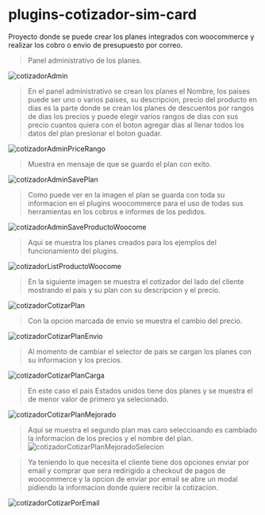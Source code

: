 # plugins-cotizador-sim-card
Proyecto donde se puede crear los planes integrados con woocommerce y realizar los cobro o envio de presupuesto por correo.



>Panel administrativo de los planes.

![cotizadorAdmin](https://user-images.githubusercontent.com/36554510/233823381-12237179-b1c2-4cd3-90a7-74f6de23de97.jpg)



>En el panel administrativo se crean los planes el Nombre, los paises puede ser uno o varios paises, su descripcion, precio del producto en dias es la parte donde se crean los planes de descuentos por rangos de dias los precios y puede elegir varios rangos de dias con sus precio cuantos quiera con el boton agregar dias al llenar todos los datos del plan presionar el boton guadar.

![cotizadorAdminPriceRango](https://user-images.githubusercontent.com/36554510/233823383-779aa44d-bae3-41f1-9e68-5445d6a330df.jpg)



>Muestra en mensaje de que se guardo el plan con exito.

![cotizadorAdminSavePlan](https://user-images.githubusercontent.com/36554510/233823386-365388da-85a1-44f4-916c-1ded958eb5ca.jpg)



>Como puede ver en la imagen el plan se guarda con toda su informacion en el plugins woocommerce para el uso de todas sus herramientas en los cobros e informes de los pedidos.

![cotizadorAdminSaveProductoWoocome](https://user-images.githubusercontent.com/36554510/233823394-e73e7e3d-67ed-4c88-b306-26bab65acea2.jpg)



>Aqui se muestra los planes creados para los ejemplos del funcionamiento del plugins.

![cotizadorListProductoWoocome](https://user-images.githubusercontent.com/36554510/233823402-b68ef2bc-1ceb-41f6-b40f-a86f11727311.jpg)



>En la siguiente imagen se muestra el cotizador del lado del cliente mostrando el pais y su plan con su descripcion y el precio.

![cotizadorCotizarPlan](https://user-images.githubusercontent.com/36554510/233823408-e876069d-c042-46e3-b55f-716f05db357a.jpg)



>Con la opcion marcada de envio se muestra el cambio del precio.

![cotizadorCotizarPlanEnvio](https://user-images.githubusercontent.com/36554510/233823414-d50aba01-7035-44c2-81cb-edd216b64996.jpg)



>Al momento de cambiar el selector de pais se cargan los planes con su informacion y los precios.

![cotizadorCotizarPlanCarga](https://user-images.githubusercontent.com/36554510/233823418-a4a806a6-a47c-49cc-9f17-c942c1c28dfe.jpg)



>En este caso el pais Estados unidos tiene dos planes y se muestra el de menor valor de primero ya selecionado.

![cotizadorCotizarPlanMejorado](https://user-images.githubusercontent.com/36554510/233823421-3f37e4b3-f102-46f5-90d7-3a929da2a8bf.jpg)



>Aqui se muestra el segundo plan mas caro seleccioando es cambiado la informacion de los precios y el nombre del plan.
![cotizadorCotizarPlanMejoradoSelecion](https://user-images.githubusercontent.com/36554510/233823423-e436e23d-d368-4962-901a-610fd9243308.jpg)



>Ya teniendo lo que necesita el cliente tiene dos opciones enviar por email y comprar que sera redirigido a checkout de pagos de woocommerce y la opcion de enviar por email se abre un modal pidiendo la informacion donde quiere recibir la cotizacion.

![cotizadorCotizarPorEmail](https://user-images.githubusercontent.com/36554510/233823429-11bb1c9f-8109-4b00-9b3d-c5c4ea6c31c3.jpg)
